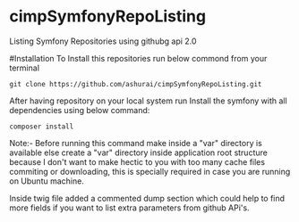 # cimpSymfonyRepoListing
Listing Symfony Repositories using githubg api 2.0

#Installation
To Install this repositories run below commond from your terminal

`git clone https://github.com/ashurai/cimpSymfonyRepoListing.git`

After having repository on your local system run Install the symfony with all dependencies using below command:

`composer install `

Note:- Before running this command make inside a "var" directory is available else create a "var" directory inside application root structure because I don't want to make hectic to you with too many cache files commiting or downloading, this is specially required in case you are running on Ubuntu machine.

Inside twig file added a commented dump section which could help to find more fields if you want to list extra parameters from github APi's.

